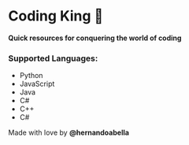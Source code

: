 # Coding King 🤴
**Quick resources for conquering the world of coding**

### Supported Languages:
- Python
- JavaScript
- Java
- C#
- C++
- C#

Made with love by **@hernandoabella**